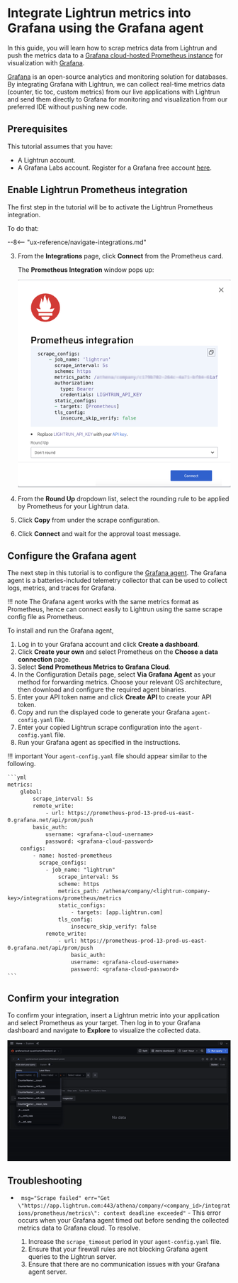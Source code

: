 # Integrate Lightrun metrics into Grafana using the Grafana agent

In this guide, you will learn how to scrap metrics data from Lightrun and push the metrics data to a [Grafana cloud-hosted Prometheus instance](https://grafana.com/go/grafana-cloud-prometheus-1/) for visualization with [Grafana](https://grafana.com/).

[Grafana](https://grafana.com/) is an open-source analytics and monitoring solution for databases. By integrating Grafana with Lightrun, we can collect real-time metrics data (counter, tic toc, custom metrics)  from our live applications with Lightrun and send them directly to Grafana for monitoring and visualization from our preferred IDE without pushing new code.


## Prerequisites

This tutorial assumes that you have:

- A Lightrun account.
- A Grafana Labs account. Register for a Grafana free account [here](https://grafana.com/).


## Enable Lightrun Prometheus integration

The first step in the tutorial will be to activate the Lightrun Prometheus integration. 

To do that:

--8<-- "ux-reference/navigate-integrations.md"

3. From the **Integrations** page, click **Connect** from the Prometheus card.

    The **Prometheus Integration** window pops up:

    ![Prometheus Configuration -third](../assets/images/prometheus.png)

4. From the **Round Up** dropdown list, select the rounding rule to be applied by Prometheus for your Lightrun data.
5. Click **Copy** from under the scrape configuration.
6. Click **Connect** and wait for the approval toast message.

## Configure the Grafana agent

The next step in this tutorial is to configure the [Grafana agent](https://grafana.com/docs/agent/latest/). The Grafana agent is a batteries-included telemetry collector that can be used to collect logs, metrics, and traces for Grafana.

!!! note
	The Grafana agent works with the same metrics format as Prometheus, hence can connect easily to Lightrun using the same scrape config file as Prometheus.

To install and run the Grafana agent,

1. Log in to your Grafana account and click **Create a dashboard**.
2. Click **Create your own** and select Prometheus on the **Choose a data connection** page. 
3. Select **Send Prometheus Metrics to Grafana Cloud**.
4. In the Configuration Details page, select **Via Grafana Agent** as your method for forwarding metrics. Choose your relevant OS architecture, then download and configure the required agent binaries. 
5. Enter your API token name and click **Create API** to create your API token. 
6. Copy and run the displayed code to generate your Grafana `agent-config.yaml` file.
7. Enter your copied Lightrun scrape configuration into the `agent-config.yaml` file.
8. Run your Grafana agent as specified in the instructions.

!!! important
    Your `agent-config.yaml` file should appear similar to the following.

	```yml
	metrics:
		global:
			scrape_interval: 5s
			remote_write:
				- url: https://prometheus-prod-13-prod-us-east-0.grafana.net/api/prom/push
			basic_auth:
				username: <grafana-cloud-username>
				password: <grafana-cloud-password>
		configs:
			- name: hosted-prometheus
			  scrape_configs:
				- job_name: "lightrun"
					scrape_interval: 5s
					scheme: https
					metrics_path: /athena/company/<lightrun-company-key>/integrations/prometheus/metrics
					static_configs:
						- targets: [app.lightrun.com]
					tls_config:
						insecure_skip_verify: false
				remote_write:
					- url: https://prometheus-prod-13-prod-us-east-0.grafana.net/api/prom/push
						basic_auth:
						username: <grafana-cloud-username>
						password: <grafana-cloud-password>
	```

## Confirm your integration

To confirm your integration, insert a Lightrun metric into your application and select Prometheus as your target. Then log in to your Grafana dashboard and navigate to **Explore** to visualize the collected data.

![Grafana Metrics](../assets/images/grafana-metrics.gif)

## Troubleshooting

- ` msg="Scrape failed" err="Get \"https://app.lightrun.com:443/athena/company/<company_id>/integrations/prometheus/metrics\": context deadline exceeded"` - This error occurs when your Grafana agent timed out before sending the collected metrics data to Grafana cloud. To resolve.

  1. Increase the `scrape_timeout` period in your `agent-config.yaml` file.
  2. Ensure that your firewall rules are not blocking Grafana agent queries to the Lightrun server.
  3. Ensure that there are no communication issues with your Grafana agent server.
